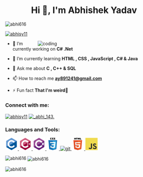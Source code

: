 <h1 align="center">Hi 👋, I'm Abhishek Yadav</h1>
<p align="left"> <img src="https://komarev.com/ghpvc/?username=abhi616&label=Profile%20views&color=0e75b6&style=flat" alt="abhi616" /> </p>

<p align="left"> <a href="https://twitter.com/abhisy11" target="blank"><img src="https://img.shields.io/twitter/follow/abhisy11?logo=twitter&style=for-the-badge" alt="abhisy11" /></a> </p>

<img align="right" alt="coding" width=400 src="https://miro.medium.com/max/1360/1*IRGHmiGsa16stedQvIaZfw.gif"/>

- 🔭 I’m currently working on **C# .Net**

- 🌱 I’m currently learning **HTML , CSS , JavaScript , C# & Java**

- 💬 Ask me about **C , C++ & SQL**

- 📫 How to reach me **ay891241@gmail.com**

- ⚡ Fun fact **That I'm weird😬**

<h3 align="left">Connect with me:</h3>
<p align="left">
<a href="https://twitter.com/abhisy11" target="blank"><img align="center" src="https://raw.githubusercontent.com/rahuldkjain/github-profile-readme-generator/master/src/images/icons/Social/twitter.svg" alt="abhisy11" height="30" width="40" /></a>
<a href="https://instagram.com/_abhi_143." target="blank"><img align="center" src="https://raw.githubusercontent.com/rahuldkjain/github-profile-readme-generator/master/src/images/icons/Social/instagram.svg" alt="_abhi_143." height="30" width="40" /></a>
</p>

<h3 align="left">Languages and Tools:</h3>
<p align="left"> <a href="https://www.cprogramming.com/" target="_blank" rel="noreferrer"> <img src="https://raw.githubusercontent.com/devicons/devicon/master/icons/c/c-original.svg" alt="c" width="40" height="40"/> </a> <a href="https://www.w3schools.com/cpp/" target="_blank" rel="noreferrer"> <img src="https://raw.githubusercontent.com/devicons/devicon/master/icons/cplusplus/cplusplus-original.svg" alt="cplusplus" width="40" height="40"/> </a> <a href="https://www.w3schools.com/cs/" target="_blank" rel="noreferrer"> <img src="https://raw.githubusercontent.com/devicons/devicon/master/icons/csharp/csharp-original.svg" alt="csharp" width="40" height="40"/> </a> <a href="https://www.w3schools.com/css/" target="_blank" rel="noreferrer"> <img src="https://raw.githubusercontent.com/devicons/devicon/master/icons/css3/css3-original-wordmark.svg" alt="css3" width="40" height="40"/> </a> <a href="https://git-scm.com/" target="_blank" rel="noreferrer"> <img src="https://www.vectorlogo.zone/logos/git-scm/git-scm-icon.svg" alt="git" width="40" height="40"/> </a> <a href="https://www.w3.org/html/" target="_blank" rel="noreferrer"> <img src="https://raw.githubusercontent.com/devicons/devicon/master/icons/html5/html5-original-wordmark.svg" alt="html5" width="40" height="40"/> </a> <a href="https://developer.mozilla.org/en-US/docs/Web/JavaScript" target="_blank" rel="noreferrer"> <img src="https://raw.githubusercontent.com/devicons/devicon/master/icons/javascript/javascript-original.svg" alt="javascript" width="40" height="40"/> </a> </p>

<p><img align="left" src="https://github-readme-stats.vercel.app/api/top-langs?username=abhi616&show_icons=true&locale=en&layout=compact" alt="abhi616" /></p>

<p>&nbsp;<img align="center" src="https://github-readme-stats.vercel.app/api?username=abhi616&show_icons=true&locale=en" alt="abhi616" /></p>

<p><img align="center" src="https://github-readme-streak-stats.herokuapp.com/?user=abhi616&" alt="abhi616" /></p>
